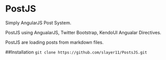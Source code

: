 # PostJS
Simply AngularJS Post System.

PostJS using AngualarJS, Twitter Bootstrap, KendoUI Angualar Directives. 

PostJS are loading posts from markdown files.

##Installation
`git clone https://github.com/slayer11/PostsJS.git`